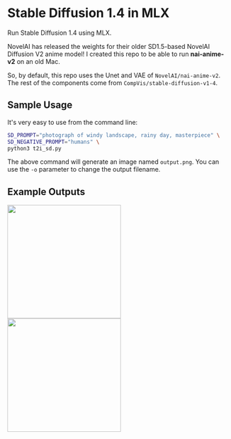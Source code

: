 Stable Diffusion 1.4 in MLX
================

Run Stable Diffusion 1.4 using MLX.

NovelAI has released the weights for their older SD1.5-based NovelAI Diffusion V2 anime model! I created this repo to be able to run **nai-anime-v2** on an old Mac.

So, by default, this repo uses the Unet and VAE of `NovelAI/nai-anime-v2`. The rest of the components come from `CompVis/stable-diffusion-v1-4`.

## Sample Usage

It's very easy to use from the command line:

```bash
SD_PROMPT="photograph of windy landscape, rainy day, masterpiece" \
SD_NEGATIVE_PROMPT="humans" \
python3 t2i_sd.py
```

The above command will generate an image named `output.png`. You can use the `-o` parameter to change the output filename.

## Example Outputs

<img src="https://github.com/user-attachments/assets/c4abb0ea-b755-486e-97ca-eaad4aec889f" style="width:256px;"/>
<img src="https://github.com/user-attachments/assets/d0d851f2-8319-41d6-894c-73ce50317028" style="width:256px"/>
